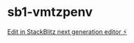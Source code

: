 # sb1-vmtzpenv

[Edit in StackBlitz next generation editor ⚡️](https://stackblitz.com/~/github.com/GX1900/sb1-vmtzpenv)